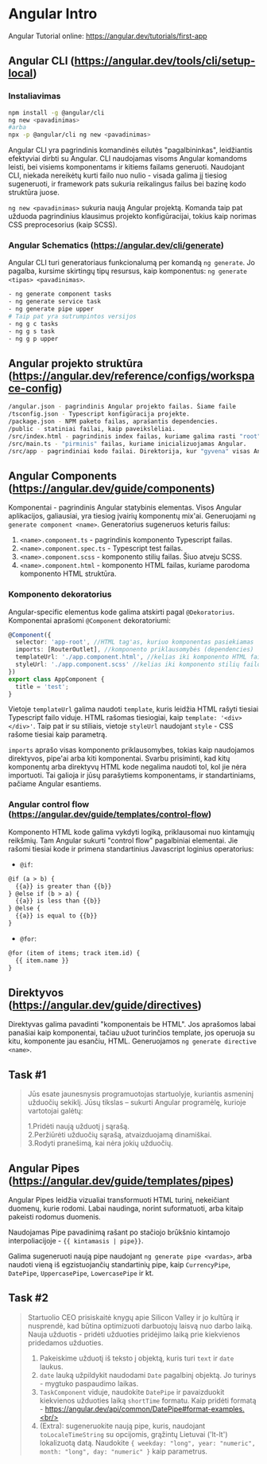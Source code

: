 # Angular Intro

Angular Tutorial online: https://angular.dev/tutorials/first-app
## Angular CLI (https://angular.dev/tools/cli/setup-local)
### Instaliavimas
```bash
npm install -g @angular/cli
ng new <pavadinimas>
#arba
npx -p @angular/cli ng new <pavadinimas>
```

Angular CLI yra pagrindinis komandinės eilutės "pagalbininkas", leidžiantis efektyviai dirbti su Angular. CLI naudojamas visoms Angular komandoms leisti, bei visiems komponentams ir kitiems failams generuoti. Naudojant CLI, niekada nereikėtų kurti failo nuo nulio - visada galima jį tiesiog sugeneruoti, ir framework pats sukuria reikalingus failus bei bazinę kodo struktūra juose.

`ng new <pavadinimas>` sukuria naują Angular projektą. Komanda taip pat užduoda pagrindinius klausimus projekto konfigūracijai, tokius kaip norimas CSS preprocesorius (kaip SCSS).

### Angular Schematics (https://angular.dev/cli/generate)

Angular CLI turi generatoriaus funkcionalumą per komandą `ng generate`. Jo pagalba, kursime skirtingų tipų resursus, kaip komponentus: `ng generate <tipas> <pavadinimas>`.
```bash
- ng generate component tasks
- ng generate service task
- ng generate pipe upper
# Taip pat yra sutrumpintos versijos
- ng g c tasks
- ng g s task
- ng g p upper
```
## Angular projekto struktūra (https://angular.dev/reference/configs/workspace-config)

```bash
/angular.json - pagrindinis Angular projekto failas. Šiame faile 
/tsconfig.json - Typescript konfigūracija projekte.
/package.json - NPM paketo failas, aprašantis dependencies.
/public - statiniai failai, kaip paveikslėliai.
/src/index.html - pagrindinis index failas, kuriame galima rasti "root" Angular komponentą.
/src/main.ts - "pirminis" failas, kuriame inicializuojamas Angular.
/src/app - pagrindiniai kodo failai. Direktorija, kur "gyvena" visas Angular kodas.
```

## Angular Components (https://angular.dev/guide/components)

Komponentai - pagrindinis Angular statybinis elementas. Visos Angular aplikacijos, galiausiai, yra tiesiog įvairių komponentų mix'ai. Generuojami `ng generate component <name>`. Generatorius sugeneruos keturis failus:
1. `<name>.component.ts` - pagrindinis komponento Typescript failas.
2. `<name>.component.spec.ts` - Typescript test failas.
3. `<name>.component.scss` - komponento stilių failas. Šiuo atveju SCSS.
4. `<name>.component.html` - komponento HTML failas, kuriame parodoma komponento HTML struktūra.

### Komponento dekoratorius

Angular-specific elementus kode galima atskirti pagal `@Dekoratorius`. Komponentai aprašomi `@Component` dekoratoriumi:
```typescript
@Component({
  selector: 'app-root', //HTML tag'as, kuriuo komponentas pasiekiamas
  imports: [RouterOutlet], //komponento priklausomybės (dependencies)
  templateUrl: './app.component.html', //kelias iki komponento HTML failo
  styleUrl: './app.component.scss' //kelias iki komponento stilių failo
})
export class AppComponent {
  title = 'test';
}
```

Vietoje `templateUrl` galima naudoti `template`, kuris leidžia HTML rašyti tiesiai Typescript failo viduje. HTML rašomas tiesiogiai, kaip `template: '<div></div>'`. Taip pat ir su stiliais, vietoje `styleUrl` naudojant `style` - CSS rašome tiesiai kaip parametrą.

`imports` aprašo visas komponento priklausomybes, tokias kaip naudojamos direktyvos, pipe'ai arba kiti komponentai. Svarbu prisiminti, kad kitų komponentų arba direktyvų HTML kode negalima naudoti tol, kol jie nėra importuoti. Tai galioja ir jūsų parašytiems komponentams, ir standartiniams, pačiame Angular esantiems.

### Angular control flow (https://angular.dev/guide/templates/control-flow)

Komponento HTML kode galima vykdyti logiką, priklausomai nuo kintamųjų reikšmių. Tam Angular sukurti "control flow" pagalbiniai elementai. Jie rašomi tiesiai kode ir primena standartinius Javascript loginius operatorius:
- `@if`:
```html
@if (a > b) {
  {{a}} is greater than {{b}}
} @else if (b > a) {
  {{a}} is less than {{b}}
} @else {
  {{a}} is equal to {{b}}
}
```
- `@for`:
```html
@for (item of items; track item.id) {
  {{ item.name }}
}
```

## Direktyvos (https://angular.dev/guide/directives)

Direktyvas galima pavadinti "komponentais be HTML". Jos aprašomos labai panašiai kaip komponentai, tačiau užuot turinčios template, jos operuoja su kitu, komponente jau esančiu, HTML. Generuojamos `ng generate directive <name>`.


## Task #1
> Jūs esate jaunesnysis programuotojas startuolyje, kuriantis asmeninį užduočių sekiklį. Jūsų tikslas – sukurti Angular programėlę, kurioje vartotojai galėtų:
>
> 1.Pridėti naują užduotį į sąrašą.<br/>
> 2.Peržiūrėti užduočių sąrašą, atvaizduojamą dinamiškai.<br/>
> 3.Rodyti pranešimą, kai nėra jokių užduočių.

## Angular Pipes (https://angular.dev/guide/templates/pipes)

Angular Pipes leidžia vizualiai transformuoti HTML turinį, nekeičiant duomenų, kurie rodomi. Labai naudinga, norint suformatuoti, arba kitaip pakeisti rodomus duomenis.

Naudojamas Pipe pavadinimą rašant po stačiojo brūkšnio kintamojo interpoliacijoje - `{{ kintamasis | pipe}}`.

Galima sugeneruoti naują pipe naudojant `ng generate pipe <vardas>`, arba naudoti vieną iš egzistuojančių standartinių pipe, kaip `CurrencyPipe`, `DatePipe`, `UppercasePipe`, `LowercasePipe` ir kt.

## Task #2

> Startuolio CEO prisiskaitė knygų apie Silicon Valley ir jo kultūrą ir nusprendė, kad būtina optimizuoti darbuotojų laisvą nuo darbo laiką. Nauja užduotis - pridėti užduoties pridėjimo laiką prie kiekvienos pridedamos užduoties.
>
> 1. Pakeiskime užduotį iš teksto į objektą, kuris turi `text` ir `date` laukus.<br/>
> 2. `date` lauką užpildykit naudodami `Date` pagalbinį objektą. Jo turinys - mygtuko paspaudimo laikas.<br/>
> 3. `TaskComponent` viduje, naudokite `DatePipe` ir pavaizduokit kiekvienos užduoties laiką `shortTime` formatu. Kaip pridėti formatą - https://angular.dev/api/common/DatePipe#format-examples.<br/>
> 4. (Extra): sugeneruokite naują pipe, kuris, naudojant `toLocaleTimeString` su opcijomis, grąžintų Lietuvai ('lt-lt') lokalizuotą datą. Naudokite `{ weekday: "long", year: "numeric", month: "long", day: "numeric" }` kaip parametrus.
